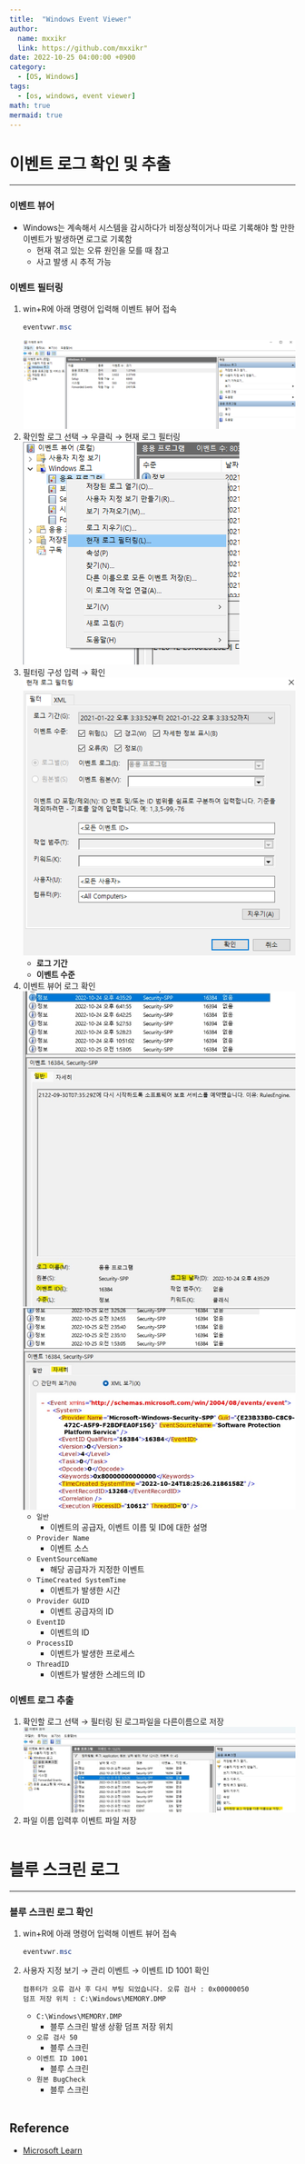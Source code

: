 ```yaml
---
title:  "Windows Event Viewer"
author:
  name: mxxikr
  link: https://github.com/mxxikr"
date: 2022-10-25 04:00:00 +0900
category:
  - [OS, Windows]
tags:
  - [os, windows, event viewer]
math: true
mermaid: true
---
```

# 이벤트 로그 확인 및 추출
---
### **이벤트 뷰어**
* Windows는 계속해서 시스템을 감시하다가 비정상적이거나 따로 기록해야 할 만한 이벤트가 발생하면 로그로 기록함
    * 현재 겪고 있는 오류 원인을 모를 때 참고
    * 사고 발생 시 추적 가능

### **이벤트 필터링**
1. win+R에 아래 명령어 입력해 이벤트 뷰어 접속 
    ```powershell
    eventvwr.msc
    ``` 
    ![image](/assets/img/windows/event-viewer-1.jpg)  
2. 확인할 로그 선택 → 우클릭 → 현재 로그 필터링  
    ![image](/assets/img/windows/event-viewer-2.jpg)
3. 필터링 구성 입력 → 확인  
    ![image](/assets/img/windows/event-viewer-3.jpg)
    * **로그 기간**
    * **이벤트 수준**
4. 이벤트 뷰어 로그 확인   
    ![image](/assets/img/windows/event-viewer-4.jpg)  
    ![image](/assets/img/windows/event-viewer-5.jpg)
    * `일반`
        * 이벤트의 공급자, 이벤트 이름 및 ID에 대한 설명
    * `Provider Name`
        * 이벤트 소스
    * `EventSourceName`
        * 해당 공급자가 지정한 이벤트
    * `TimeCreated SystemTime`
        * 이벤트가 발생한 시간
    * `Provider GUID`
        * 이벤트 공급자의 ID
    * `EventID`
        * 이벤트의 ID
    * `ProcessID`
        * 이벤트가 발생한 프로세스
    * `ThreadID`
        * 이벤트가 발생한 스레드의 ID

### **이벤트 로그 추출**
1. 확인할 로그 선택 → 필터링 된 로그파일을 다른이름으로 저장  
    ![image](/assets/img/windows/event-viewer-6.jpg)
2. 파일 이름 입력후 이벤트 파일 저장
<br/><br/>

# 블루 스크린 로그
---
### **블루 스크린 로그 확인**
1. win+R에 아래 명령어 입력해 이벤트 뷰어 접속 
    ```powershell
    eventvwr.msc
    ``` 
2. 사용자 지정 보기 → 관리 이벤트 → 이벤트 ID 1001 확인
    ```
    컴퓨터가 오류 검사 후 다시 부팅 되었습니다. 오류 검사 : 0x00000050
    덤프 저장 위치 : C:\Windows\MEMORY.DMP
    ```
    - `C:\Windows\MEMORY.DMP`
        - 블루 스크린 발생 상황 덤프 저장 위치
    - `오류 검사 50`
        - 블루 스크린
    - `이벤트 ID 1001`
        - 블루 스크린
    - `원본 BugCheck`
        - 블루 스크린
<br/><br/>

## **Reference**
* [Microsoft Learn](https://learn.microsoft.com/ko-kr/security-updates/security/20214103)
